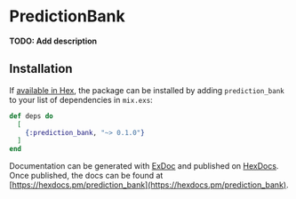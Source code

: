 # PredictionBank

**TODO: Add description**

## Installation

If [available in Hex](https://hex.pm/docs/publish), the package can be installed
by adding `prediction_bank` to your list of dependencies in `mix.exs`:

```elixir
def deps do
  [
    {:prediction_bank, "~> 0.1.0"}
  ]
end
```

Documentation can be generated with [ExDoc](https://github.com/elixir-lang/ex_doc)
and published on [HexDocs](https://hexdocs.pm). Once published, the docs can
be found at [https://hexdocs.pm/prediction_bank](https://hexdocs.pm/prediction_bank).

